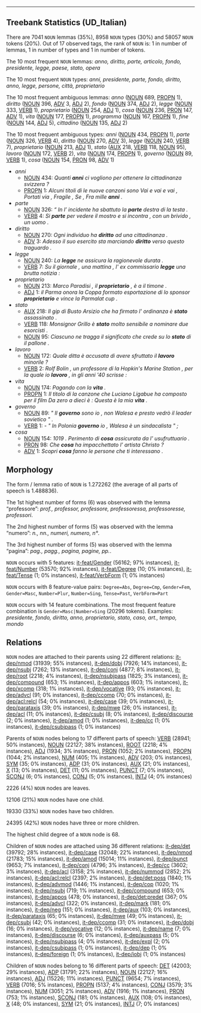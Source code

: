 

--------------------------------------------------------------------------------

## Treebank Statistics (UD_Italian)

There are 7041 `NOUN` lemmas (35%), 8958 `NOUN` types (30%) and 58057 `NOUN` tokens (20%).
Out of 17 observed tags, the rank of `NOUN` is: 1 in number of lemmas, 1 in number of types and 1 in number of tokens.

The 10 most frequent `NOUN` lemmas: <em>anno, diritto, parte, articolo, fondo, presidente, legge, paese, stato, opera</em>

The 10 most frequent `NOUN` types:  <em>anni, presidente, parte, fondo, diritto, anno, legge, persone, città, proprietario</em>

The 10 most frequent ambiguous lemmas: <em>anno</em> ([NOUN]() 689, [PROPN]() 1), <em>diritto</em> ([NOUN]() 396, [ADV]() 3, [ADJ]() 2), <em>fondo</em> ([NOUN]() 374, [ADJ]() 2), <em>legge</em> ([NOUN]() 333, [VERB]() 1), <em>proprietario</em> ([NOUN]() 254, [ADJ]() 1), <em>cosa</em> ([NOUN]() 236, [PRON]() 147, [ADV]() 1), <em>vita</em> ([NOUN]() 177, [PROPN]() 1), <em>programma</em> ([NOUN]() 167, [PROPN]() 1), <em>fine</em> ([NOUN]() 144, [ADJ]() 5), <em>cittadino</em> ([NOUN]() 135, [ADJ]() 2)

The 10 most frequent ambiguous types:  <em>anni</em> ([NOUN]() 434, [PROPN]() 1), <em>parte</em> ([NOUN]() 326, [VERB]() 4), <em>diritto</em> ([NOUN]() 270, [ADV]() 3), <em>legge</em> ([NOUN]() 240, [VERB]() 7), <em>proprietario</em> ([NOUN]() 213, [ADJ]() 1), <em>stato</em> ([AUX]() 218, [VERB]() 118, [NOUN]() 95), <em>lavoro</em> ([NOUN]() 172, [VERB]() 2), <em>vita</em> ([NOUN]() 174, [PROPN]() 1), <em>governo</em> ([NOUN]() 89, [VERB]() 1), <em>cosa</em> ([NOUN]() 154, [PRON]() 98, [ADV]() 1)


* <em>anni</em>
  * [NOUN]() 434: <em>Quanti <b>anni</b> ci vogliono per ottenere la cittadinanza svizzera ?</em>
  * [PROPN]() 1: <em>Alcuni titoli di le nuove canzoni sono Vai e vai e vai , Portati via , Fragile , Se , Fra mille <b>anni</b> .</em>
* <em>parte</em>
  * [NOUN]() 326: <em>“ In l’ incidente ha sbattuto la <b>parte</b> destra di la testa .</em>
  * [VERB]() 4: <em>Si <b>parte</b> per vedere il mostro e si incontra , con un brivido , un uomo .</em>
* <em>diritto</em>
  * [NOUN]() 270: <em>Ogni individuo ha <b>diritto</b> ad una cittadinanza .</em>
  * [ADV]() 3: <em>Adesso il suo esercito sta marciando <b>diritto</b> verso questo traguardo .</em>
* <em>legge</em>
  * [NOUN]() 240: <em>La <b>legge</b> ne assicura la ragionevole durata .</em>
  * [VERB]() 7: <em>Su il giornale , una mattina , l' ex commissario <b>legge</b> una brutta notizia :</em>
* <em>proprietario</em>
  * [NOUN]() 213: <em>Marco Paradisi , il <b>proprietario</b> , è a il timone .</em>
  * [ADJ]() 1: <em>il Parma onora la Coppa formato esportazione di lo sponsor <b>proprietario</b> e vince la Parmalat cup .</em>
* <em>stato</em>
  * [AUX]() 218: <em>Il gip di Busto Arsizio che ha firmato l' ordinanza è <b>stato</b> assassinato .</em>
  * [VERB]() 118: <em>Monsignor Grillo è <b>stato</b> molto sensibile a nominare due esorcisti .</em>
  * [NOUN]() 95: <em>Ciascuno ne tragga il significato che crede su lo <b>stato</b> di il pallone .</em>
* <em>lavoro</em>
  * [NOUN]() 172: <em>Quale ditta è accusata di avere sfruttato il <b>lavoro</b> minorile ?</em>
  * [VERB]() 2: <em>Rolf Bolin , un professore di la Hopkin's Marine Station , per la quale io <b>lavoro</b> , in gli anni '40 scrisse :</em>
* <em>vita</em>
  * [NOUN]() 174: <em>Pagando con la <b>vita</b> .</em>
  * [PROPN]() 1: <em>Il titolo di la canzone che Luciano Ligabue ha composto per il film Da zero a dieci è : Questa è la mia <b>vita</b> .</em>
* <em>governo</em>
  * [NOUN]() 89: <em>" Il <b>governo</b> sono io , non Walesa e presto vedrò il leader sovietico " .</em>
  * [VERB]() 1: <em>- " In Polonia <b>governo</b> io , Walesa è un sindacalista " ;</em>
* <em>cosa</em>
  * [NOUN]() 154: <em>1019 . Perimento di <b>cosa</b> assicurata da l' usufruttuario .</em>
  * [PRON]() 98: <em>Che <b>cosa</b> ha impacchettato l' artista Christo ?</em>
  * [ADV]() 1: <em>Scopri <b>cosa</b> fanno le persone che ti interessano .</em>

## Morphology

The form / lemma ratio of `NOUN` is 1.272262 (the average of all parts of speech is 1.488836).

The 1st highest number of forms (6) was observed with the lemma “professore”: <em>prof., professor, professore, professoressa, professoresse, professori</em>.

The 2nd highest number of forms (5) was observed with the lemma “numero”: <em>n., nn., numeri, numero, n°</em>.

The 3rd highest number of forms (5) was observed with the lemma “pagina”: <em>pag., pagg., pagina, pagine, pp.</em>.

`NOUN` occurs with 5 features: [it-feat/Gender]() (56162; 97% instances), [it-feat/Number]() (53570; 92% instances), [it-feat/Degree]() (10; 0% instances), [it-feat/Tense]() (1; 0% instances), [it-feat/VerbForm]() (1; 0% instances)

`NOUN` occurs with 8 feature-value pairs: `Degree=Abs`, `Degree=Cmp`, `Gender=Fem`, `Gender=Masc`, `Number=Plur`, `Number=Sing`, `Tense=Past`, `VerbForm=Part`

`NOUN` occurs with 14 feature combinations.
The most frequent feature combination is `Gender=Masc|Number=Sing` (20296 tokens).
Examples: <em>presidente, fondo, diritto, anno, proprietario, stato, caso, art., tempo, mondo</em>


## Relations

`NOUN` nodes are attached to their parents using 22 different relations: [it-dep/nmod]() (31939; 55% instances), [it-dep/dobj]() (7926; 14% instances), [it-dep/nsubj]() (7262; 13% instances), [it-dep/conj]() (4877; 8% instances), [it-dep/root]() (2218; 4% instances), [it-dep/nsubjpass]() (1825; 3% instances), [it-dep/compound]() (653; 1% instances), [it-dep/appos]() (603; 1% instances), [it-dep/xcomp]() (318; 1% instances), [it-dep/vocative]() (93; 0% instances), [it-dep/advcl]() (91; 0% instances), [it-dep/ccomp]() (70; 0% instances), [it-dep/acl:relcl]() (54; 0% instances), [it-dep/case]() (39; 0% instances), [it-dep/parataxis]() (39; 0% instances), [it-dep/mwe]() (26; 0% instances), [it-dep/acl]() (11; 0% instances), [it-dep/csubj]() (8; 0% instances), [it-dep/discourse]() (2; 0% instances), [it-dep/amod]() (1; 0% instances), [it-dep/cc]() (1; 0% instances), [it-dep/csubjpass]() (1; 0% instances)

Parents of `NOUN` nodes belong to 17 different parts of speech: [VERB]() (28941; 50% instances), [NOUN]() (22127; 38% instances), [ROOT]() (2218; 4% instances), [ADJ]() (1934; 3% instances), [PRON]() (1052; 2% instances), [PROPN]() (1044; 2% instances), [NUM]() (405; 1% instances), [ADV]() (203; 0% instances), [SYM]() (35; 0% instances), [ADP]() (31; 0% instances), [AUX]() (21; 0% instances), [X]() (13; 0% instances), [DET]() (11; 0% instances), [PUNCT]() (7; 0% instances), [SCONJ]() (6; 0% instances), [CONJ]() (5; 0% instances), [INTJ]() (4; 0% instances)

2226 (4%) `NOUN` nodes are leaves.

12106 (21%) `NOUN` nodes have one child.

19330 (33%) `NOUN` nodes have two children.

24395 (42%) `NOUN` nodes have three or more children.

The highest child degree of a `NOUN` node is 68.

Children of `NOUN` nodes are attached using 36 different relations: [it-dep/det]() (39792; 28% instances), [it-dep/case]() (32048; 22% instances), [it-dep/nmod]() (21783; 15% instances), [it-dep/amod]() (15014; 11% instances), [it-dep/punct]() (9653; 7% instances), [it-dep/conj]() (4796; 3% instances), [it-dep/cc]() (3602; 3% instances), [it-dep/acl]() (3158; 2% instances), [it-dep/nummod]() (2852; 2% instances), [it-dep/acl:relcl]() (2397; 2% instances), [it-dep/det:poss]() (1840; 1% instances), [it-dep/advmod]() (1446; 1% instances), [it-dep/cop]() (1020; 1% instances), [it-dep/nsubj]() (719; 1% instances), [it-dep/compound]() (653; 0% instances), [it-dep/appos]() (478; 0% instances), [it-dep/det:predet]() (367; 0% instances), [it-dep/advcl]() (322; 0% instances), [it-dep/mark]() (181; 0% instances), [it-dep/neg]() (151; 0% instances), [it-dep/aux]() (103; 0% instances), [it-dep/parataxis]() (65; 0% instances), [it-dep/mwe]() (49; 0% instances), [it-dep/csubj]() (42; 0% instances), [it-dep/ccomp]() (31; 0% instances), [it-dep/dobj]() (16; 0% instances), [it-dep/vocative]() (12; 0% instances), [it-dep/name]() (7; 0% instances), [it-dep/discourse]() (6; 0% instances), [it-dep/auxpass]() (5; 0% instances), [it-dep/nsubjpass]() (4; 0% instances), [it-dep/expl]() (2; 0% instances), [it-dep/csubjpass]() (1; 0% instances), [it-dep/dep]() (1; 0% instances), [it-dep/foreign]() (1; 0% instances), [it-dep/iobj]() (1; 0% instances)

Children of `NOUN` nodes belong to 16 different parts of speech: [DET]() (42003; 29% instances), [ADP]() (31791; 22% instances), [NOUN]() (22127; 16% instances), [ADJ]() (15226; 11% instances), [PUNCT]() (9654; 7% instances), [VERB]() (7016; 5% instances), [PROPN]() (5137; 4% instances), [CONJ]() (3579; 3% instances), [NUM]() (3051; 2% instances), [ADV]() (1916; 1% instances), [PRON]() (753; 1% instances), [SCONJ]() (181; 0% instances), [AUX]() (108; 0% instances), [X]() (48; 0% instances), [SYM]() (21; 0% instances), [INTJ]() (7; 0% instances)

